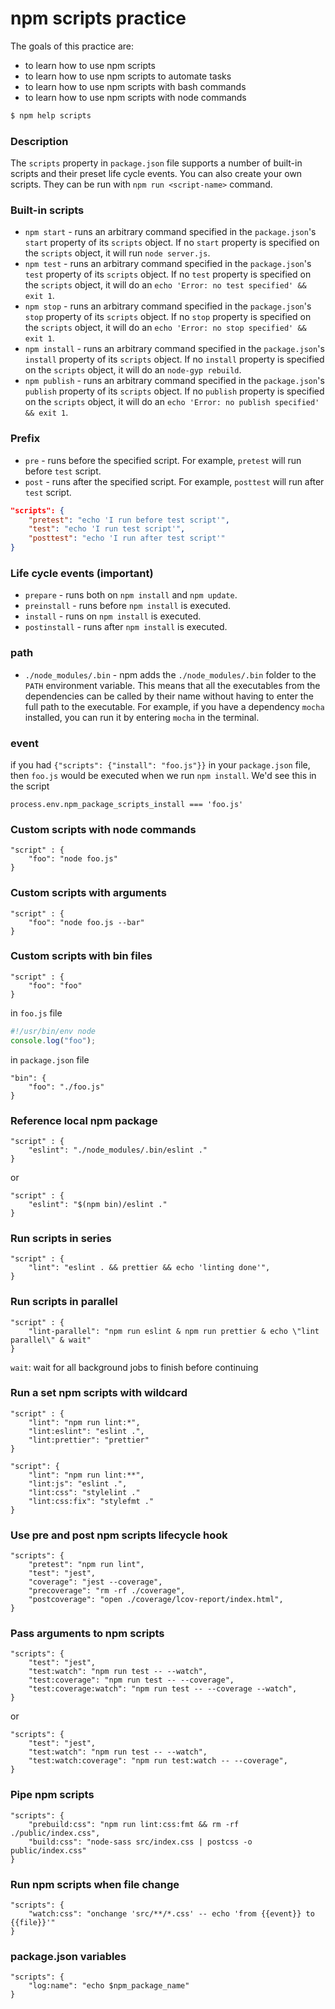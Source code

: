 # npm scripts practice

The goals of this practice are:

- to learn how to use npm scripts
- to learn how to use npm scripts to automate tasks
- to learn how to use npm scripts with bash commands
- to learn how to use npm scripts with node commands

```bash
$ npm help scripts
```

### Description

The `scripts` property in `package.json` file supports a number of built-in scripts and their preset life cycle events. You can also create your own scripts.
They can be run with `npm run <script-name>` command.

### Built-in scripts

- `npm start` - runs an arbitrary command specified in the `package.json`'s `start` property of its `scripts` object. If no `start` property is specified on the `scripts` object, it will run `node server.js`.
- `npm test` - runs an arbitrary command specified in the `package.json`'s `test` property of its `scripts` object. If no `test` property is specified on the `scripts` object, it will do an `echo 'Error: no test specified' && exit 1`.
- `npm stop` - runs an arbitrary command specified in the `package.json`'s `stop` property of its `scripts` object. If no `stop` property is specified on the `scripts` object, it will do an `echo 'Error: no stop specified' && exit 1`.
- `npm install` - runs an arbitrary command specified in the `package.json`'s `install` property of its `scripts` object. If no `install` property is specified on the `scripts` object, it will do an `node-gyp rebuild`.
- `npm publish` - runs an arbitrary command specified in the `package.json`'s `publish` property of its `scripts` object. If no `publish` property is specified on the `scripts` object, it will do an `echo 'Error: no publish specified' && exit 1`.

### Prefix

- `pre` - runs before the specified script. For example, `pretest` will run before `test` script.
- `post` - runs after the specified script. For example, `posttest` will run after `test` script.

```json
"scripts": {
    "pretest": "echo 'I run before test script'",
    "test": "echo 'I run test script'",
    "posttest": "echo 'I run after test script'"
}
```

### Life cycle events (important)

- `prepare` - runs both on `npm install` and `npm update`.
- `preinstall` - runs before `npm install` is executed.
- `install` - runs on `npm install` is executed.
- `postinstall` - runs after `npm install` is executed.

### path

- `./node_modules/.bin` - npm adds the `./node_modules/.bin` folder to the `PATH` environment variable. This means that all the executables from the dependencies can be called by their name without having to enter the full path to the executable. For example, if you have a dependency `mocha` installed, you can run it by entering `mocha` in the terminal.

### event

if you had `{"scripts": {"install": "foo.js"}}` in your `package.json` file, then `foo.js` would be executed when we run `npm install`. We'd see this in the script

```
process.env.npm_package_scripts_install === 'foo.js'
```

### Custom scripts with node commands

```
"script" : {
    "foo": "node foo.js"
}
```

### Custom scripts with arguments

```
"script" : {
    "foo": "node foo.js --bar"
}
```

### Custom scripts with bin files

```
"script" : {
    "foo": "foo"
}
```

in `foo.js` file

```js
#!/usr/bin/env node
console.log("foo");
```

in `package.json` file

```
"bin": {
    "foo": "./foo.js"
}
```

### Reference local npm package

```
"script" : {
    "eslint": "./node_modules/.bin/eslint ."
}
```

or

```
"script" : {
    "eslint": "$(npm bin)/eslint ."
}
```

### Run scripts in series

```
"script" : {
    "lint": "eslint . && prettier && echo 'linting done'",
}
```

### Run scripts in parallel

```
"script" : {
    "lint-parallel": "npm run eslint & npm run prettier & echo \"lint parallel\" & wait"
}
```

`wait`: wait for all background jobs to finish before continuing

### Run a set npm scripts with wildcard

```
"script" : {
    "lint": "npm run lint:*",
    "lint:eslint": "eslint .",
    "lint:prettier": "prettier"
}
```

```
"script": {
    "lint": "npm run lint:**",
    "lint:js": "eslint .",
    "lint:css": "stylelint ."
    "lint:css:fix": "stylefmt ."
}
```

### Use pre and post npm scripts lifecycle hook

```
"scripts": {
    "pretest": "npm run lint",
    "test": "jest",
    "coverage": "jest --coverage",
    "precoverage": "rm -rf ./coverage",
    "postcoverage": "open ./coverage/lcov-report/index.html",
}
```

### Pass arguments to npm scripts

```
"scripts": {
    "test": "jest",
    "test:watch": "npm run test -- --watch",
    "test:coverage": "npm run test -- --coverage",
    "test:coverage:watch": "npm run test -- --coverage --watch",
}
```

or

```
"scripts": {
    "test": "jest",
    "test:watch": "npm run test -- --watch",
    "test:watch:coverage": "npm run test:watch -- --coverage",
}
```

### Pipe npm scripts

```
"scripts": {
    "prebuild:css": "npm run lint:css:fmt && rm -rf ./public/index.css",
    "build:css": "node-sass src/index.css | postcss -o public/index.css"
}
```

### Run npm scripts when file change

```
"scripts": {
    "watch:css": "onchange 'src/**/*.css' -- echo 'from {{event}} to {{file}}'"
}
```

### package.json variables

```
"scripts": {
    "log:name": "echo $npm_package_name"
}
```